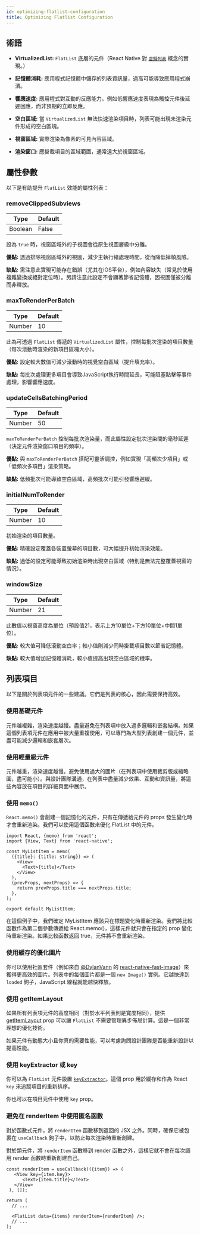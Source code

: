 ```yaml
---
id: optimizing-flatlist-configuration
title: Optimizing Flatlist Configuration
---
```


## 術語

- **VirtualizedList:** `FlatList` 底層的元件（React Native 對 [`虛擬列表`](https://bvaughn.github.io/react-virtualized/#/components/List) 概念的實現。）

- **記憶體消耗:** 應用程式記憶體中儲存的列表資訊量，過高可能導致應用程式崩潰。

- **響應速度:** 應用程式對互動的反應能力。例如低響應速度表現為觸控元件後延遲回應，而非預期的立即反應。

- **空白區域:** 當 `VirtualizedList` 無法快速渲染項目時，列表可能出現未渲染元件形成的空白區塊。

- **視窗區域:** 實際渲染為像素的可見內容區域。

- **渲染窗口:** 應掛載項目的區域範圍，通常遠大於視窗區域。

## 屬性參數

以下是有助提升 `FlatList` 效能的屬性列表：

### removeClippedSubviews

| Type    | Default |
| ------- | ------- |
| Boolean | False   |

設為 `true` 時，視窗區域外的子視圖會從原生視圖層級中分離。

**優點:** 透過排除視窗區域外的視圖，減少主執行緒處理時間，從而降低掉幀風險。

**缺點:** 需注意此實現可能存在錯誤（尤其在iOS平台），例如內容缺失（常見於使用複雜變換或絕對定位時）。另請注意此設定不會顯著節省記憶體，因視圖僅被分離而非釋放。

### maxToRenderPerBatch

| Type   | Default |
| ------ | ------- |
| Number | 10      |

此為可透過 `FlatList` 傳遞的 `VirtualizedList` 屬性，控制每批次渲染的項目數量（每次滾動時渲染的新項目區塊大小）。

**優點:** 設定較大數值可減少滾動時的視覺空白區域（提升填充率）。

**缺點:** 每批次處理更多項目會導致JavaScript執行時間延長，可能阻塞點擊等事件處理，影響響應速度。

### updateCellsBatchingPeriod

| Type   | Default |
| ------ | ------- |
| Number | 50      |

`maxToRenderPerBatch` 控制每批次渲染量，而此屬性設定批次渲染間的毫秒延遲（決定元件渲染窗口項目的頻率）。

**優點:** 與 `maxToRenderPerBatch` 搭配可靈活調控，例如實現「高頻次少項目」或「低頻次多項目」渲染策略。

**缺點:** 低頻批次可能導致空白區域，高頻批次可能引發響應遲緩。

### initialNumToRender

| Type   | Default |
| ------ | ------- |
| Number | 10      |

初始渲染的項目數量。

**優點:** 精確設定覆蓋各裝置螢幕的項目數，可大幅提升初始渲染效能。

**缺點:** 過低的設定可能導致初始渲染時出現空白區域（特別是無法完整覆蓋視窗的情況）。

### windowSize

| Type   | Default |
| ------ | ------- |
| Number | 21      |

此數值以視窗高度為單位（預設值21，表示上方10單位+下方10單位+中間1單位）。

**優點:** 較大值可降低滾動空白率；較小值則減少同時掛載項目數以節省記憶體。

**缺點:** 較大值增加記憶體消耗，較小值提高出現空白區域的機率。

## 列表項目

以下是關於列表項元件的一些建議。它們是列表的核心，因此需要保持高效。

### 使用基礎元件

元件越複雜，渲染速度越慢。盡量避免在列表項中放入過多邏輯和嵌套結構。如果這個列表項元件在應用中被大量重複使用，可以專門為大型列表創建一個元件，並盡可能減少邏輯和嵌套層次。

### 使用輕量級元件

元件越重，渲染速度越慢。避免使用過大的圖片（在列表項中使用裁剪版或縮略圖，盡可能小）。與設計團隊溝通，在列表中盡量減少效果、互動和資訊量，將這些內容放在項目的詳細頁面中展示。

### 使用 `memo()`

`React.memo()` 會創建一個記憶化的元件，只有在傳遞給元件的 props 發生變化時才會重新渲染。我們可以使用這個函數來優化 FlatList 中的元件。

```tsx
import React, {memo} from 'react';
import {View, Text} from 'react-native';

const MyListItem = memo(
  ({title}: {title: string}) => (
    <View>
      <Text>{title}</Text>
    </View>
  ),
  (prevProps, nextProps) => {
    return prevProps.title === nextProps.title;
  },
);

export default MyListItem;
```

在這個例子中，我們確定 MyListItem 應該只在標題變化時重新渲染。我們將比較函數作為第二個參數傳遞給 React.memo()，這樣元件就只會在指定的 prop 變化時重新渲染。如果比較函數返回 true，元件將不會重新渲染。

### 使用緩存的優化圖片

你可以使用社區套件（例如來自 [@DylanVann](https://github.com/DylanVann) 的 [react-native-fast-image](https://github.com/DylanVann/react-native-fast-image)）來獲得更高效的圖片。列表中的每個圖片都是一個 `new Image()` 實例。它越快達到 `loaded` 鉤子，JavaScript 線程就能越快釋放。

### 使用 getItemLayout

如果所有列表項元件的高度相同（對於水平列表則是寬度相同），提供 [getItemLayout](flatlist#getitemlayout) prop 可以讓 `FlatList` 不需要管理異步佈局計算。這是一個非常理想的優化技術。

如果元件有動態大小且你真的需要性能，可以考慮詢問設計團隊是否能重新設計以提高性能。

### 使用 keyExtractor 或 key

你可以為 `FlatList` 元件設置 [`keyExtractor`](flatlist#keyextractor)。這個 prop 用於緩存和作為 React `key` 來追蹤項目的重新排序。

你也可以在項目元件中使用 `key` prop。

### 避免在 renderItem 中使用匿名函數

對於函數式元件，將 `renderItem` 函數移到返回的 JSX 之外。同時，確保它被包裹在 `useCallback` 鉤子中，以防止每次渲染時重新創建。

對於類元件，將 `renderItem` 函數移到 render 函數之外，這樣它就不會在每次調用 render 函數時重新創建自己。

```tsx
const renderItem = useCallback(({item}) => (
   <View key={item.key}>
      <Text>{item.title}</Text>
   </View>
 ), []);

return (
  // ...

  <FlatList data={items} renderItem={renderItem} />;
  // ...
);
```